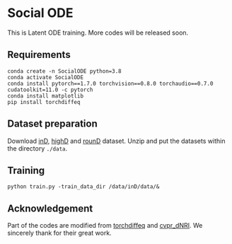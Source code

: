 # Social ODE

This is Latent ODE training. More codes will be released soon.

## Requirements
```Shell
conda create -n SocialODE python=3.8
conda activate SocialODE
conda install pytorch==1.7.0 torchvision==0.8.0 torchaudio==0.7.0 cudatoolkit=11.0 -c pytorch
conda install matplotlib
pip install torchdiffeq
```

## Dataset preparation
Download [inD](https://www.ind-dataset.com/), [highD](https://www.highd-dataset.com/) and [rounD](https://www.round-dataset.com/) dataset. Unzip and put the datasets within the directory `./data`.

## Training
``` Shell
python train.py -train_data_dir /data/inD/data/&
```

## Acknowledgement

Part of the codes are modified from [torchdiffeq](https://github.com/pytorch/vision/blob/master/torchvision/models) and [cvpr_dNRI](https://github.com/cgraber/cvpr_dNRI). 
We sincerely thank for their great work.
